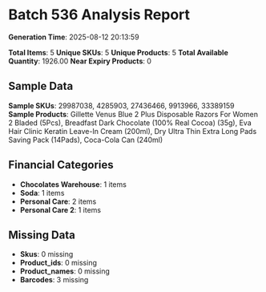 # Batch 536 Analysis Report

**Generation Time**: 2025-08-12 20:13:59

**Total Items**: 5
**Unique SKUs**: 5
**Unique Products**: 5
**Total Available Quantity**: 1926.00
**Near Expiry Products**: 0

## Sample Data
**Sample SKUs**: 29987038, 4285903, 27436466, 9913966, 33389159
**Sample Products**: Gillette Venus Blue 2 Plus Disposable Razors For Women 2 Bladed (5Pcs), Breadfast Dark Chocolate (100% Real Cocoa) (35g), Eva Hair Clinic Keratin Leave-In Cream (200ml), Dry Ultra Thin Extra Long Pads Saving Pack (14Pads), Coca-Cola Can (240ml)

## Financial Categories
- **Chocolates Warehouse**: 1 items
- **Soda**: 1 items
- **Personal Care**: 2 items
- **Personal Care 2**: 1 items

## Missing Data
- **Skus**: 0 missing
- **Product_ids**: 0 missing
- **Product_names**: 0 missing
- **Barcodes**: 3 missing
